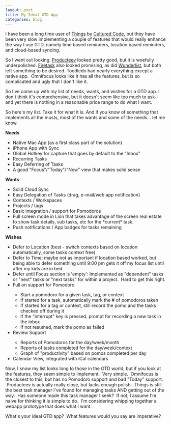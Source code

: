 ```yaml
---
layout: post
title: My Ideal GTD App
categories: blog
---
```

I have been a long time user of <a title="Things - GTD Task Management" href="http://culturedcode.com/things">Things</a> by <a title="Cultured Code" href="http://culturedcode.com" target="_blank">Cultured Code</a>, but they have been very slow implementing a couple of features that would really enhance the way I use GTD, namely time based reminders, location based reminders, and cloud-based syncing.

So I went out looking. <a href="http://producteev.com">Producteev</a> looked pretty good, but it is woefully underpolished. <a href="http://firetask.com">Firetask</a> also looked promising, as did <a href="http://wunderlist.com/">Wunderlist</a>, but both left something to be desired. Toodledo had nearly everything except a native app.  Omnifocus looks like it has all the features, but is so complicated and ugly that I don't like it.

So I've come up with my list of needs, wants, and wishes for a GTD app. I don't think it's comprehensive, but it doesn't seem like too much to ask--and yet there is nothing in a reasonable price range to do what I want.

So here's my list. Take it for what it is. And if you know of something that implements all the musts, most of the wants and some of the needs... let me know.

<p>
<strong>Needs</strong>
<ul>
	<li>Native Mac App (as a first class part of the solution)</li>
	<li>iPhone App with Sync</li>
	<li>Global Hotkey for capture that goes by default to the "Inbox"</li>
	<li>Recurring Tasks</li>
	<li>Easy Deferring of Tasks</li>
	<li>A good "Focus"/"Today"/"Now" view that makes solid sense</li>
</ul>
<strong>Wants</strong>
<ul>
	<li>Solid Cloud Sync</li>
	<li>Easy Delegation of Tasks (drag, e-mail/web app notification)</li>
	<li>Contexts / Workspaces</li>
	<li>Projects / tags</li>
	<li>Basic integration / support for Pomodoros</li>
	<li>Full screen mode in Lion that takes advantage of the screen real estate to show task details, sub tasks, etc for the *current* task.</li>
	<li>Push notifications / App badges for tasks remaining</li>
</ul>
<strong>Wishes</strong>
<ul>
	<li>Defer to Location (best - switch contexts based on location automatically, some tasks context free)</li>
	<li>Defer to Time: maybe not as important if location based worked, but being able to defer something until 9:00 pm gets it off my focus list until after my kids are in bed.</li>
	<li>Defer until Focus section is 'empty': Implemented as "dependent" tasks or "next" tasks or "next tasks" for within a project.  Hard to get this right.</li>
	<li>Full on support for Pomodoro</li>
<ul>
	<li>Start a pomodoro for a given task, tag, or context</li>
	<li>If started for a task, automatically mark the # of pomodoros taken</li>
	<li>If started for a tag or context, still record the pomo and the tasks checked off during it</li>
	<li>If the "interrupt" key is pressed, prompt for recording a new task in the inbox</li>
	<li>If not resumed, mark the pomo as failed</li>
</ul>
	<li>Review Support</li>
<ul>
	<li>Reports of Pomodoros for the day/week/month</li>
	<li>Reports of tasks completed for the day/week/context</li>
	<li>Graph of "productivity" based on pomos completed per day</li>
</ul>
	<li>Calendar View, integrated with iCal calendars</li>
</ul>
</p>

Now, I know my list looks long to those in the GTD world, but if you look at the features, they seem simple to implement.  Very simple.  Omnifocus is the closest to this, but has no Pomodoro support and bad "Today" support.  Producteev is actually really close, but lacks enough polish.  Things is still the best task manager I've found for managing tasks AND getting out of the way.  Has someone made this task manager I seek?  If not, I assume I'm naive for thinking it is simple to do.  I'm considering whipping together a webapp prototype that does what I want.

What's your ideal GTD app?  What features would you say are imperative?

&nbsp;
